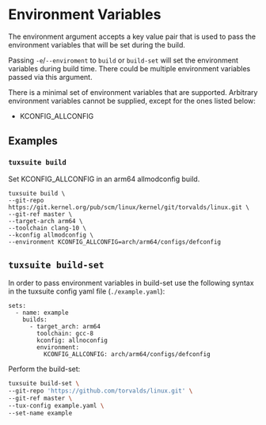 # Environment Variables

The environment argument accepts a key value pair that is used to pass
the environment variables that will be set during the build.

Passing `-e`/`--enviroment` to `build` or `build-set` will set the
environment variables during build time. There could be multiple
environment variables passed via this argument.

There is a minimal set of environment variables that are
supported. Arbitrary environment variables cannot be supplied, except
for the ones listed below:

- KCONFIG_ALLCONFIG

## Examples

### `tuxsuite build`

Set KCONFIG_ALLCONFIG in an arm64 allmodconfig build.

```
tuxsuite build \
--git-repo https://git.kernel.org/pub/scm/linux/kernel/git/torvalds/linux.git \
--git-ref master \
--target-arch arm64 \
--toolchain clang-10 \
--kconfig allmodconfig \
--environment KCONFIG_ALLCONFIG=arch/arm64/configs/defconfig
```

## `tuxsuite build-set`

In order to pass environment variables in build-set use the following
syntax in the tuxsuite config yaml file (`./example.yaml`):

```
sets:
  - name: example
    builds:
      - target_arch: arm64
        toolchain: gcc-8
        kconfig: allnoconfig
        environment:
          KCONFIG_ALLCONFIG: arch/arm64/configs/defconfig
```

Perform the build-set:

```sh
tuxsuite build-set \
--git-repo 'https://github.com/torvalds/linux.git' \
--git-ref master \
--tux-config example.yaml \
--set-name example
```
